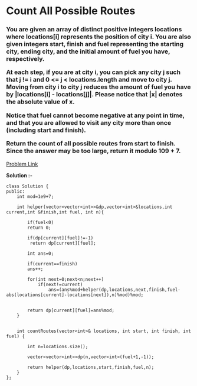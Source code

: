 # Count All Possible Routes

<h3>
You are given an array of distinct positive integers locations where locations[i] represents the position of city i. You are also given integers start, finish and fuel representing the starting city, ending city, and the initial amount of fuel you have, respectively.

At each step, if you are at city i, you can pick any city j such that j != i and 0 <= j < locations.length and move to city j. Moving from city i to city j reduces the amount of fuel you have by |locations[i] - locations[j]|. Please notice that |x| denotes the absolute value of x.

Notice that fuel cannot become negative at any point in time, and that you are allowed to visit any city more than once (including start and finish).

Return the count of all possible routes from start to finish. Since the answer may be too large, return it modulo 109 + 7.
</h3>

[Problem Link](https://leetcode.com/problems/count-all-possible-routes/description/)

**Solution :-**

```
class Solution {
public:
    int mod=1e9+7;
    
    int helper(vector<vector<int>>&dp,vector<int>&locations,int current,int &finish,int fuel, int n){

        if(fuel<0)
        return 0;

        if(dp[current][fuel]!=-1)
         return dp[current][fuel];

        int ans=0;

        if(current==finish)
        ans++;

        for(int next=0;next<n;next++)
            if(next!=current)
                ans=(ans%mod+helper(dp,locations,next,finish,fuel-abs(locations[current]-locations[next]),n)%mod)%mod;
         

        return dp[current][fuel]=ans%mod;
    }


    int countRoutes(vector<int>& locations, int start, int finish, int fuel) {

        int n=locations.size();

        vector<vector<int>>dp(n,vector<int>(fuel+1,-1));

        return helper(dp,locations,start,finish,fuel,n);
    }
};
```
